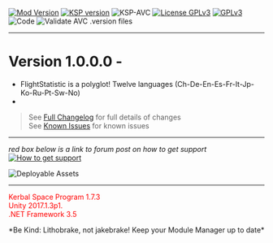 <!-- ReleaseLayout.md v1.1.4.0
FlightStatistic! (FLS)
created: 11 Aug 2018
updated: 01 Feb 2020 -->

[![Mod Version][shield:mod:static]][MOD:forum] 
[![KSP version][shield:ksp:static]][KSP:website] ![KSP-AVC][shield:kspavc] [![License GPLv3][shield:license]][LINK:license] [![][LOGO:gplv3]][LINK:license]  
![Code][shield:code:static] ![Validate AVC .version files][shield:avcvalid]  
***  

# Version 1.0.0.0 - 
- FlightStatistic is a polyglot! Twelve languages (Ch-De-En-Es-Fr-It-Jp-Ko-Ru-Pt-Sw-No)
- 
> See [Full Changelog][MOD:changelog] for full details of changes  
> See [Known Issues][MOD:issues] for known issues   
***  
*red box below is a link to forum post on how to get support*  
[![How to get support][image:get-support]][thread:getsupport]

![][HERO:0]  
***
<p style="color: #FF0000;">Kerbal Space Program 1.7.3<br>
Unity 2017.1.3p1.<br>
.NET Framework 3.5</p>
 *Be Kind: Lithobrake, not jakebrake! Keep your Module Manager up to date*
<!-- graphical links to downloads -->
<!-- <p style="color: #FF0000;">Kerbal Space Program 1.8.1<br>
Unity 2019.2.2f1<br>
.NET Framework 4.8</p> -->

[MOD:license]:      https://github.com/zer0Kerbal/FlightStatistic/blob/master/LICENSE
[MOD:issues]:       https://github.com/zer0Kerbal/FlightStatistic/issues
[MOD:known]:        https://github.com/zer0Kerbal/FlightStatistic/wiki/Known-Issues
[MOD:forum]:        https://forum.kerbalspaceprogram.com/index.php?/topic/191045-*
[MOD:changelog]:    https://raw.githubusercontent.com/zer0Kerbal/FlightStatistic/master/Changelog.cfg
[KSP:website]:      http://kerbalspaceprogram.com/

<!-- static -->
[shield:mod:static]: https://img.shields.io/badge/FlightStatistic%20version-1.0.0.0-orange.svg?style=plastic
[shield:code:static]:https://img.shields.io/badge/CODE-%3C.NET%203.5%3E%20%3CUnity%202017.1.3p1%3E%20%3CC%23%3E-blue?style=plastic
[shield:ksp:static]: https://img.shields.io/badge/KSP%20version-1.7.3-3Cf.svg?style=plastic

[shield:mod:latest]: https://img.shields.io/github/v/release/zer0Kerbal/FlightStatistic?include_prereleases?style=plastic
[shield:mod]: https://img.shields.io/endpoint?url=https://raw.githubusercontent.com/zer0Kerbal/FlightStatistic/master/json/mod.json
[shield:ksp]: https://img.shields.io/endpoint?url=https://raw.githubusercontent.com/zer0Kerbal/FlightStatistic/master/json/ksp.json
[shield:license]: https://img.shields.io/endpoint?url=https://raw.githubusercontent.com/zer0Kerbal/FlightStatistic/master/json/license.json
[shield:code]: https://img.shields.io/endpoint?url=https://raw.githubusercontent.com/zer0Kerbal/FlightStatistic/master/json/code.json  
[shield:kspavc]:     https://img.shields.io/badge/KSP-AVC--supported-brightgreen.svg?style=plastic
[shield:avcvalid]:    https://github.com/zer0Kerbal/FlightStatistic/workflows/Validate%20AVC%20.version%20files/badge.svg  
  
[image:get-support]:    https://i.postimg.cc/vHP6zmrw/image.png

[LINK:license]: https://www.gnu.org/licenses/gpl-3.0-standalone.html "GPLv3"  
[thread:getsupport]: https://forum.kerbalspaceprogram.com/index.php?/topic/83212-*

<!--- license logo urls -->
[LOGO:mit]:   https://i.postimg.cc/bvjfsMP5/MIT-17x17.png "MIT"  
[LOGO:wtfpl]: http://www.wtfpl.net/wp-content/uploads/2012/12/wtfpl-badge-4.png "WTFPL"  
[LOGO:gplv3]: https://i.postimg.cc/90kCDs7K/gplv3-48x17.png "GPLv3"  
[LOGO:gplv2]: https://i.postimg.cc/9FrwMgK6/GPL-17x17.png "GPLv2"
[LOGO:ccbysa4]: https://licensebuttons.net/l/by-sa/4.0/80x15.png "CC BY-SA-4.0"  
[LOGO:ccbyncsa4]: https://licensebuttons.net/l/by-nc-sa/4.0/80x15.png "CC BY-NC-SA-4.0"    

<!--- release graphic(s) -->
[HERO:0]: https://raw.githubusercontent.com/zer0Kerbal/FlightStatistic/master/Graphics/2032b.png "Deployable Assets"

<!--
CC BY-NC-SA-4.0
zer0Kerbal
-->